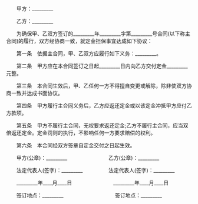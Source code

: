 
 　　甲方：_________
 
 　　乙方：_________
 
 　　为确保甲、乙双方签订的_________年_________字第_________号合同(以下称主合同)的履行，双方经协商一致，就定金担保事宜达成如下协议：
 
 　　第一条　依据主合同，甲、乙双方应履行如下义务：_________。
 
 　　第二条　甲方应在本合同签订之日起_________日内向乙方交付定金_________元整。
 
 　　第三条　本合同生效后，甲、乙任何一方不得擅自变更或解除，除非使双方协商一致并达成书面协议。
 
 　　第四条　甲方履行主合同义务后，乙方应返还定金或以该定金冲抵甲方应付乙方款项。
 
 　　第五条　甲方不履行主合同，无权要求返还定金;乙方不履行主合同，应当双倍返还定金。定金罚则的执行，不影响任何一方要求赔偿的权利。
 
 　　第六条　本合同经双方签章自定金交付之日起生效。
 
 　　甲方(公章)：_________　　　　　　　　乙方(公章)：_________
 
 　　法定代表人(签字)：_________　　　　　法定代表人(签字)：_________
 
 　　_________年____月____日　　　　　　　　_________年____月____日
 
 　　签订地点：_________　　　　　　　　　　签订地点：_________
 
 

 
 
 
 
 
  


  
 

  


  


  
 
 
 
 

